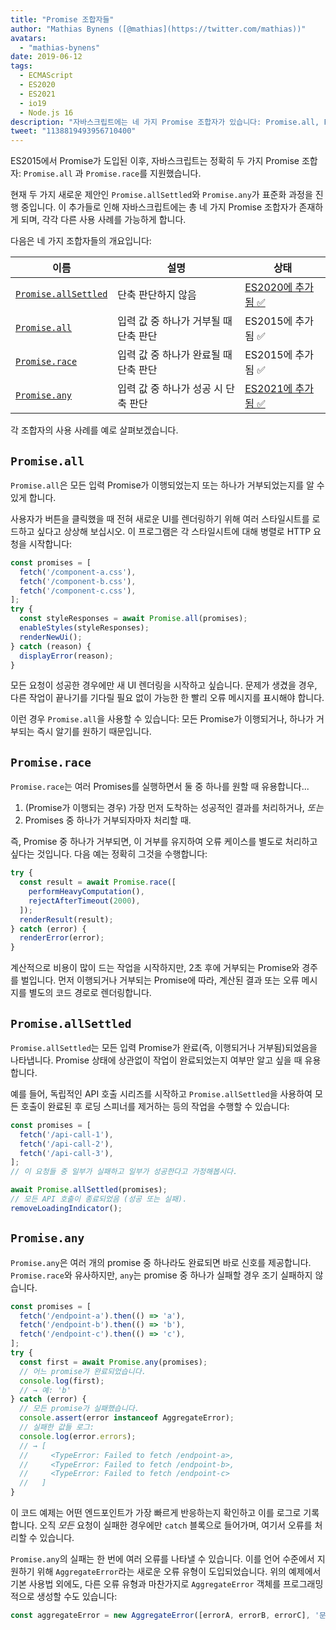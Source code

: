 ```yaml
---
title: "Promise 조합자들"
author: "Mathias Bynens ([@mathias](https://twitter.com/mathias))"
avatars: 
  - "mathias-bynens"
date: 2019-06-12
tags: 
  - ECMAScript
  - ES2020
  - ES2021
  - io19
  - Node.js 16
description: "자바스크립트에는 네 가지 Promise 조합자가 있습니다: Promise.all, Promise.race, Promise.allSettled, 그리고 Promise.any."
tweet: "1138819493956710400"
---
```

ES2015에서 Promise가 도입된 이후, 자바스크립트는 정확히 두 가지 Promise 조합자: `Promise.all` 과 `Promise.race`를 지원했습니다.

현재 두 가지 새로운 제안인 `Promise.allSettled`와 `Promise.any`가 표준화 과정을 진행 중입니다. 이 추가들로 인해 자바스크립트에는 총 네 가지 Promise 조합자가 존재하게 되며, 각각 다른 사용 사례를 가능하게 합니다.

<!--truncate-->
다음은 네 가지 조합자들의 개요입니다:


| 이름                                        | 설명                                      | 상태                                                           |
| ------------------------------------------- | --------------------------------------- | --------------------------------------------------------------- |
| [`Promise.allSettled`](#promise.allsettled) | 단축 판단하지 않음                          | [ES2020에 추가됨 ✅](https://github.com/tc39/proposal-promise-allSettled) |
| [`Promise.all`](#promise.all)               | 입력 값 중 하나가 거부될 때 단축 판단         | ES2015에 추가됨 ✅                                              |
| [`Promise.race`](#promise.race)             | 입력 값 중 하나가 완료될 때 단축 판단         | ES2015에 추가됨 ✅                                              |
| [`Promise.any`](#promise.any)               | 입력 값 중 하나가 성공 시 단축 판단          | [ES2021에 추가됨 ✅](https://github.com/tc39/proposal-promise-any)        |


각 조합자의 사용 사례를 예로 살펴보겠습니다.

## `Promise.all`

<feature-support chrome="32"
                 firefox="29"
                 safari="8"
                 nodejs="0.12"
                 babel="yes https://github.com/zloirock/core-js#ecmascript-promise"></feature-support>

`Promise.all`은 모든 입력 Promise가 이행되었는지 또는 하나가 거부되었는지를 알 수 있게 합니다.

사용자가 버튼을 클릭했을 때 전혀 새로운 UI를 렌더링하기 위해 여러 스타일시트를 로드하고 싶다고 상상해 보십시오. 이 프로그램은 각 스타일시트에 대해 병렬로 HTTP 요청을 시작합니다:

```js
const promises = [
  fetch('/component-a.css'),
  fetch('/component-b.css'),
  fetch('/component-c.css'),
];
try {
  const styleResponses = await Promise.all(promises);
  enableStyles(styleResponses);
  renderNewUi();
} catch (reason) {
  displayError(reason);
}
```

모든 요청이 성공한 경우에만 새 UI 렌더링을 시작하고 싶습니다. 문제가 생겼을 경우, 다른 작업이 끝나기를 기다릴 필요 없이 가능한 한 빨리 오류 메시지를 표시해야 합니다.

이런 경우 `Promise.all`을 사용할 수 있습니다: 모든 Promise가 이행되거나, 하나가 거부되는 즉시 알기를 원하기 때문입니다.

## `Promise.race`

<feature-support chrome="32"
                 firefox="29"
                 safari="8"
                 nodejs="0.12"
                 babel="yes https://github.com/zloirock/core-js#ecmascript-promise"></feature-support>

`Promise.race`는 여러 Promises를 실행하면서 둘 중 하나를 원할 때 유용합니다...

1. (Promise가 이행되는 경우) 가장 먼저 도착하는 성공적인 결과를 처리하거나, _또는_
2. Promises 중 하나가 거부되자마자 처리할 때.

즉, Promise 중 하나가 거부되면, 이 거부를 유지하여 오류 케이스를 별도로 처리하고 싶다는 것입니다. 다음 예는 정확히 그것을 수행합니다:

```js
try {
  const result = await Promise.race([
    performHeavyComputation(),
    rejectAfterTimeout(2000),
  ]);
  renderResult(result);
} catch (error) {
  renderError(error);
}
```

계산적으로 비용이 많이 드는 작업을 시작하지만, 2초 후에 거부되는 Promise와 경주를 벌입니다. 먼저 이행되거나 거부되는 Promise에 따라, 계산된 결과 또는 오류 메시지를 별도의 코드 경로로 렌더링합니다.

## `Promise.allSettled`

<feature-support chrome="76"
                 firefox="71 https://bugzilla.mozilla.org/show_bug.cgi?id=1549176"
                 safari="13"
                 nodejs="12.9.0 https://nodejs.org/en/blog/release/v12.9.0/"
                 babel="yes https://github.com/zloirock/core-js#ecmascript-promise"></feature-support>

`Promise.allSettled`는 모든 입력 Promise가 완료(즉, 이행되거나 거부됨)되었음을 나타냅니다. Promise 상태에 상관없이 작업이 완료되었는지 여부만 알고 싶을 때 유용합니다.

예를 들어, 독립적인 API 호출 시리즈를 시작하고 `Promise.allSettled`을 사용하여 모든 호출이 완료된 후 로딩 스피너를 제거하는 등의 작업을 수행할 수 있습니다:

```js
const promises = [
  fetch('/api-call-1'),
  fetch('/api-call-2'),
  fetch('/api-call-3'),
];
// 이 요청들 중 일부가 실패하고 일부가 성공한다고 가정해봅시다.

await Promise.allSettled(promises);
// 모든 API 호출이 종료되었음 (성공 또는 실패).
removeLoadingIndicator();
```

## `Promise.any`

<feature-support chrome="85 https://bugs.chromium.org/p/v8/issues/detail?id=9808"
                 firefox="79 https://bugzilla.mozilla.org/show_bug.cgi?id=1568903"
                 safari="14 https://bugs.webkit.org/show_bug.cgi?id=202566"
                 nodejs="16"
                 babel="yes https://github.com/zloirock/core-js#ecmascript-promise"></feature-support>

`Promise.any`은 여러 개의 promise 중 하나라도 완료되면 바로 신호를 제공합니다. `Promise.race`와 유사하지만, `any`는 promise 중 하나가 실패할 경우 조기 실패하지 않습니다.

```js
const promises = [
  fetch('/endpoint-a').then(() => 'a'),
  fetch('/endpoint-b').then(() => 'b'),
  fetch('/endpoint-c').then(() => 'c'),
];
try {
  const first = await Promise.any(promises);
  // 어느 promise가 완료되었습니다.
  console.log(first);
  // → 예: 'b'
} catch (error) {
  // 모든 promise가 실패했습니다.
  console.assert(error instanceof AggregateError);
  // 실패한 값들 로그:
  console.log(error.errors);
  // → [
  //     <TypeError: Failed to fetch /endpoint-a>,
  //     <TypeError: Failed to fetch /endpoint-b>,
  //     <TypeError: Failed to fetch /endpoint-c>
  //   ]
}
```

이 코드 예제는 어떤 엔드포인트가 가장 빠르게 반응하는지 확인하고 이를 로그로 기록합니다. 오직 _모든_ 요청이 실패한 경우에만 `catch` 블록으로 들어가며, 여기서 오류를 처리할 수 있습니다.

`Promise.any`의 실패는 한 번에 여러 오류를 나타낼 수 있습니다. 이를 언어 수준에서 지원하기 위해 `AggregateError`라는 새로운 오류 유형이 도입되었습니다. 위의 예제에서 기본 사용법 외에도, 다른 오류 유형과 마찬가지로 `AggregateError` 객체를 프로그래밍적으로 생성할 수도 있습니다:

```js
const aggregateError = new AggregateError([errorA, errorB, errorC], '문제가 발생했습니다!');
```
